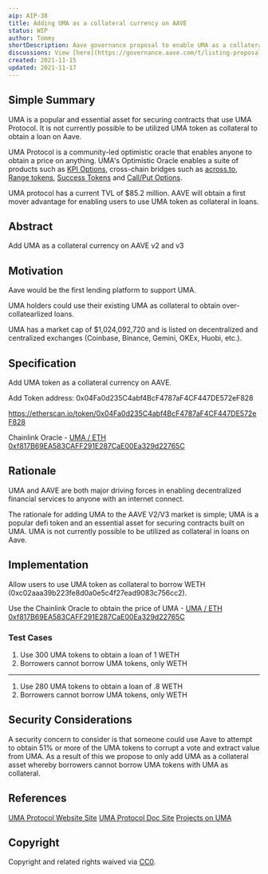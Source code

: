 ```yaml
---
aip: AIP-38
title: Adding UMA as a collateral currency on AAVE
status: WIP
author: Tommy 
shortDescription: Aave governance proposal to enable UMA as a collateral asset
discussions: View [here](https://governance.aave.com/t/listing-proposal-add-uma-as-collateral-to-lend-borrow-on-aave/6196)
created: 2021-11-15
updated: 2021-11-17
---
```


## Simple Summary

UMA is a popular and essential asset for securing contracts that use UMA Protocol. It is not currently possible to be utilized UMA token as collateral to obtain a loan on Aave. 

UMA Protocol is a community-led optimistic oracle that enables anyone to obtain a price on anything. UMA's Optimistic Oracle enables a suite of products such as [KPI Options](https://umaproject.org/kpi-options.html), cross-chain bridges such as [across.to](https://across.to/), [Range tokens](https://umaproject.org/range-tokens.html), [Success Tokens](https://umaproject.org/success-tokens.html) and [Call/Put Options](https://umaproject.org/call-put.html0). 

UMA protocol has a current TVL of $85.2 million. AAVE will obtain a first mover advantage for enabling users to use UMA token as collateral in loans. 

## Abstract
Add UMA as a collateral currency on AAVE v2 and v3

## Motivation

Aave would be the first lending platform to support UMA. 

UMA holders could use their existing UMA as collateral to obtain over-collatearlized loans. 

UMA has a market cap of $1,024,092,720 and is listed on decentralized and centralized exchanges (Coinbase, Binance, Gemini, OKEx, Huobi, etc.). 

## Specification

Add UMA token as a collateral currency on AAVE. 

Add Token address: 0x04Fa0d235C4abf4BcF4787aF4CF447DE572eF828

https://etherscan.io/token/0x04Fa0d235C4abf4BcF4787aF4CF447DE572eF828

Chainlink Oracle - [UMA / ETH](https://docs.chain.link/docs/ethereum-addresses/) [0xf817B69EA583CAFF291E287CaE00Ea329d22765C](https://etherscan.io/address/0xf817B69EA583CAFF291E287CaE00Ea329d22765C)

## Rationale

UMA and AAVE are both major driving forces in enabling decentralized financial services to anyone with an internet connect. 

The rationale for adding UMA to the AAVE V2/V3 market is simple; UMA is a popular defi token and an essential asset for securing contracts built on UMA. UMA is not currently possible to be utilized as collateral in loans on Aave. 

## Implementation

Allow users to use UMA token as collateral to borrow WETH (0xc02aaa39b223fe8d0a0e5c4f27ead9083c756cc2).

Use the Chainlink Oracle to obtain the price of UMA - [UMA / ETH](https://docs.chain.link/docs/ethereum-addresses/) [0xf817B69EA583CAFF291E287CaE00Ea329d22765C](https://etherscan.io/address/0xf817B69EA583CAFF291E287CaE00Ea329d22765C)

### Test Cases

1. Use 300 UMA tokens to obtain a loan of 1 WETH
2. Borrowers cannot borrow UMA tokens, only WETH
________
1. Use 280 UMA tokens to obtain a loan of .8 WETH
2. Borrowers cannot borrow UMA tokens, only WETH

## Security Considerations

A security concern to consider is that someone could use Aave to attempt to obtain 51% or more of the UMA tokens to corrupt a vote and extract value from UMA. As a result of this we propose to only add UMA as a collateral asset whereby borrowers cannot borrow UMA tokens with UMA as collateral.

## References
[UMA Protocol Website Site](https://umaproject.org)
[UMA Protocol Doc Site](https://docs.umaproject.org/)
[Projects on UMA](https://projects.umaproject.org/)

## Copyright

Copyright and related rights waived via [CC0](https://creativecommons.org/publicdomain/zero/1.0/).

